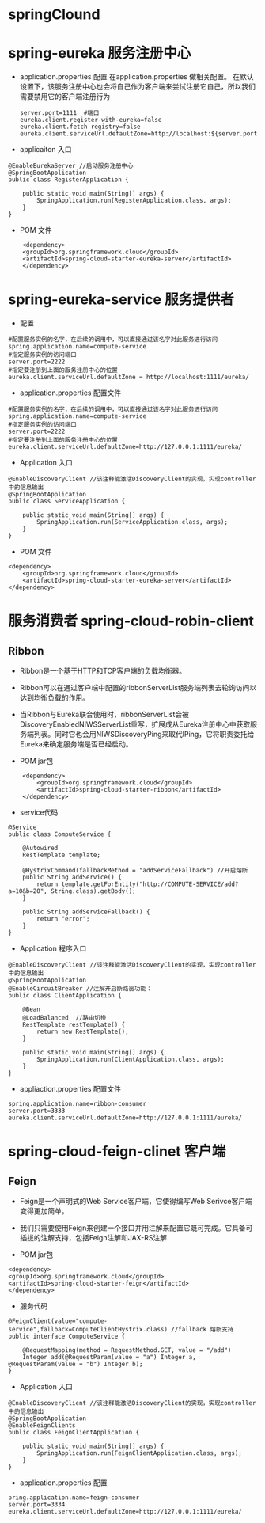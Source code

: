 # springClound

# spring-eureka 服务注册中心
- application.properties 配置
	在application.properties 做相关配置。 在默认设置下，该服务注册中心也会将自己作为客户端来尝试注册它自己，所以我们需要禁用它的客户端注册行为
	```
	server.port=1111  #端口
	eureka.client.register-with-eureka=false
	eureka.client.fetch-registry=false
	eureka.client.serviceUrl.defaultZone=http://localhost:${server.port}/eureka/	
	```
	
- applicaiton 入口

```
@EnableEurekaServer //启动服务注册中心
@SpringBootApplication
public class RegisterApplication {

	public static void main(String[] args) {
		SpringApplication.run(RegisterApplication.class, args);
	}
}

```

- POM 文件
```
	<dependency>
	<groupId>org.springframework.cloud</groupId>
	<artifactId>spring-cloud-starter-eureka-server</artifactId>
	</dependency>
```



# spring-eureka-service 服务提供者

- 配置

```
#配置服务实例的名字，在后续的调用中，可以直接通过该名字对此服务进行访问
spring.application.name=compute-service
#指定服务实例的访问端口
server.port=2222
#指定要注册到上面的服务注册中心的位置
eureka.client.serviceUrl.defaultZone = http://localhost:1111/eureka/	
```

- application.properties 配置文件

```
#配置服务实例的名字，在后续的调用中，可以直接通过该名字对此服务进行访问
spring.application.name=compute-service
#指定服务实例的访问端口
server.port=2222
#指定要注册到上面的服务注册中心的位置
eureka.client.serviceUrl.defaultZone=http://127.0.0.1:1111/eureka/
```

-  Application 入口
```
@EnableDiscoveryClient //该注释能激活DiscoveryClient的实现，实现controller中的信息输出
@SpringBootApplication
public class ServiceApplication {

	public static void main(String[] args) {
		SpringApplication.run(ServiceApplication.class, args);
	}
}

```

- POM 文件

```
<dependency>
	<groupId>org.springframework.cloud</groupId>
	<artifactId>spring-cloud-starter-eureka-server</artifactId>
</dependency>
```


# 服务消费者 spring-cloud-robin-client

## Ribbon
- Ribbon是一个基于HTTP和TCP客户端的负载均衡器。
- Ribbon可以在通过客户端中配置的ribbonServerList服务端列表去轮询访问以达到均衡负载的作用。
- 当Ribbon与Eureka联合使用时，ribbonServerList会被DiscoveryEnabledNIWSServerList重写，扩展成从Eureka注册中心中获取服务端列表。同时它也会用NIWSDiscoveryPing来取代IPing，它将职责委托给Eureka来确定服务端是否已经启动。

- POM jar包
```
	<dependency>
		<groupId>org.springframework.cloud</groupId>
		<artifactId>spring-cloud-starter-ribbon</artifactId>
	</dependency>
```

- service代码
```
@Service
public class ComputeService {
    
    @Autowired
    RestTemplate template;
    
    @HystrixCommand(fallbackMethod = "addServiceFallback") //开启熔断
    public String addService() {
        return template.getForEntity("http://COMPUTE-SERVICE/add?a=10&b=20", String.class).getBody();
    }
    
    public String addServiceFallback() {
        return "error";
    }
}
```

- Application 程序入口
```
@EnableDiscoveryClient //该注释能激活DiscoveryClient的实现，实现controller中的信息输出
@SpringBootApplication
@EnableCircuitBreaker //注解开启断路器功能：
public class ClientApplication {

    @Bean
    @LoadBalanced  //路由切换
    RestTemplate restTemplate() {
        return new RestTemplate();
    }
    
	public static void main(String[] args) {
		SpringApplication.run(ClientApplication.class, args);
	}
}

```

- appliaction.properties 配置文件

```
spring.application.name=ribbon-consumer
server.port=3333
eureka.client.serviceUrl.defaultZone=http://127.0.0.1:1111/eureka/

```




# spring-cloud-feign-clinet 客户端

## Feign

- Feign是一个声明式的Web Service客户端，它使得编写Web Serivce客户端变得更加简单。
- 我们只需要使用Feign来创建一个接口并用注解来配置它既可完成。它具备可插拔的注解支持，包括Feign注解和JAX-RS注解

- POM jar包

```
<dependency>
<groupId>org.springframework.cloud</groupId>
<artifactId>spring-cloud-starter-feign</artifactId>
</dependency>
```

- 服务代码

```
@FeignClient(value="compute-service",fallback=ComputeClientHystrix.class) //fallback 熔断支持
public interface ComputeService {

    @RequestMapping(method = RequestMethod.GET, value = "/add")
    Integer add(@RequestParam(value = "a") Integer a, @RequestParam(value = "b") Integer b);
}
```

- Application 入口

```
@EnableDiscoveryClient //该注释能激活DiscoveryClient的实现，实现controller中的信息输出
@SpringBootApplication
@EnableFeignClients
public class FeignClientApplication {

	public static void main(String[] args) {
		SpringApplication.run(FeignClientApplication.class, args);
	}
}

```


- application.properties 配置

```
pring.application.name=feign-consumer
server.port=3334
eureka.client.serviceUrl.defaultZone=http://127.0.0.1:1111/eureka/
```

